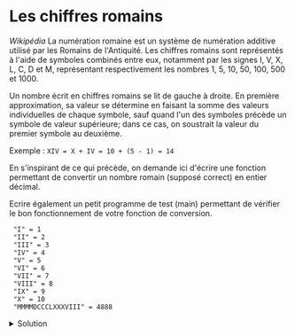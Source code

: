 # Les chiffres romains
_Wikipédia_ La numération romaine est un système de numération additive utilisé par les Romains de l'Antiquité. Les chiffres romains sont représentés à l'aide de symboles combinés entre eux, notamment par les signes I, V, X, L, C, D et M, représentant respectivement les nombres 1, 5, 10, 50, 100, 500 et 1000.

Un nombre écrit en chiffres romains se lit de gauche à droite. En première approximation, sa valeur se détermine en faisant la somme des valeurs individuelles de chaque symbole, sauf quand l'un des symboles précède un symbole de valeur supérieure; dans ce cas, on soustrait la valeur du premier symbole au deuxième.

Exemple : `XIV = X + IV = 10 + (5 - 1) = 14`

En s'inspirant de ce qui précède, on demande ici d'écrire une fonction permettant de convertir un nombre romain (supposé correct) en entier décimal.

Ecrire également un petit programme de test (main) permettant de vérifier le bon fonctionnement de votre fonction de conversion.

~~~
 "I" = 1
 "II" = 2
 "III" = 3
 "IV" = 4
 "V" = 5
 "VI" = 6
 "VII" = 7
 "VIII" = 8
 "IX" = 9
 "X" = 10
 "MMMMDCCCLXXXVIII" = 4888
~~~

<details>
<summary>Solution</summary>

~~~cpp
#include <iostream>
#include <string_view>
using namespace std;

int valeur_chiffre(char chiffre_romain){
    switch (chiffre_romain) {
        case 'I': return 1;
        case 'V': return 5;
        case 'X': return 10;
        case 'L': return 50;
        case 'C': return 100;
        case 'D': return 500;
        case 'M': return 1000;
        default : return 0;
    }
}

int romain_en_entier(string_view nb_romain){
    int somme = 0, prev_valeur = 0;

    for (int i = nb_romain.size() - 1; i >= 0; i--) {
        int valeur = valeur_chiffre(nb_romain[i]);
        if (valeur < prev_valeur) {
            somme -= valeur;
        } else {
            somme += valeur;
        }
        prev_valeur = valeur;
    }

    return somme;
}

int main() {
    string_view tests[] = {"I", "II", "III", "IV", "V",
                            "VI", "VII", "VIII", "IX", "X",
                            "MMMMDCCCLXXXVIII"};
    for (string_view s : tests) {
        cout << "\"" << s << "\" = " << romain_en_entier(s) << '\n';
    }

    return 0;
}
~~~



</details>
